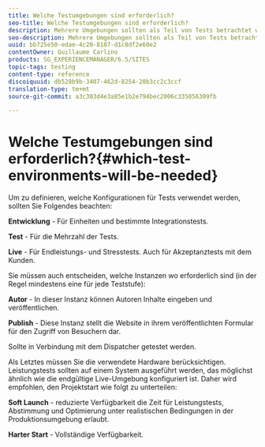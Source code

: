 ```yaml
---
title: Welche Testumgebungen sind erforderlich?
seo-title: Welche Testumgebungen sind erforderlich?
description: Mehrere Umgebungen sollten als Teil von Tests betrachtet werden
seo-description: Mehrere Umgebungen sollten als Teil von Tests betrachtet werden
uuid: bb725e50-edae-4c20-8107-d1c8df2e60e2
contentOwner: Guillaume Carlino
products: SG_EXPERIENCEMANAGER/6.5/SITES
topic-tags: testing
content-type: reference
discoiquuid: db528b9b-3407-462d-8254-20b3cc2c3ccf
translation-type: tm+mt
source-git-commit: a3c303d4e3a85e1b2e794bec2006c335056309fb

---
```



# Welche Testumgebungen sind erforderlich?{#which-test-environments-will-be-needed}

Um zu definieren, welche Konfigurationen für Tests verwendet werden, sollten Sie Folgendes beachten:

**Entwicklung** - Für Einheiten und bestimmte Integrationstests.

**Test** - Für die Mehrzahl der Tests.

**Live** - Für Endleistungs- und Stresstests. Auch für Akzeptanztests mit dem Kunden.

Sie müssen auch entscheiden, welche Instanzen wo erforderlich sind (in der Regel mindestens eine für jede Teststufe):

**Autor** - In dieser Instanz können Autoren Inhalte eingeben und veröffentlichen.

**Publish** - Diese Instanz stellt die Website in ihrem veröffentlichten Formular für den Zugriff von Besuchern dar.

Sollte in Verbindung mit dem Dispatcher getestet werden.

Als Letztes müssen Sie die verwendete Hardware berücksichtigen. Leistungstests sollten auf einem System ausgeführt werden, das möglichst ähnlich wie die endgültige Live-Umgebung konfiguriert ist. Daher wird empfohlen, den Projektstart wie folgt zu unterteilen:

**Soft Launch** - reduzierte Verfügbarkeit die Zeit für Leistungstests, Abstimmung und Optimierung unter realistischen Bedingungen in der Produktionsumgebung erlaubt.

**Harter Start** - Vollständige Verfügbarkeit.
